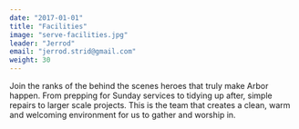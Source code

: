 ```yaml
---
date: "2017-01-01"
title: "Facilities"
image: "serve-facilities.jpg"
leader: "Jerrod"
email: "jerrod.strid@gmail.com"
weight: 30
---
```


Join the ranks of the behind the scenes heroes that truly make Arbor happen. From prepping for Sunday services to tidying up after, simple repairs to larger scale projects. This is the team that creates a clean, warm and welcoming environment for us to gather and worship in.

